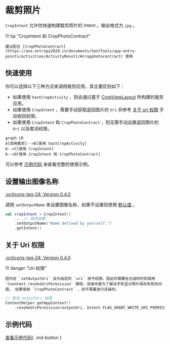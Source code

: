 # 裁剪照片

`CropIntent` 允许你快速构建裁剪照片的 Intent 。输出格式为 `jpg` 。

!!! tip "CropIntent 和 CropPhotoContract"

    建议配合 [CropPhotoContract](https://ave.entropy2020.cn/documents/VastTools/app-entry-points/activities/ActivityResult/#cropphotocontract) 使用

## 快速使用

你可以选择以下三种方式来调用裁剪应用，其主要区别如下：

- 如果使用 `VastCropActivity` ，则会通过基于 [CropViewLayout](https://ave.entropy2020.cn/documents/VastTools/core-topics/ui/cropview/crop-view/) 所构建的裁剪应用。
- 如果使用 `CropIntent` ，需要手动获取返回图片的 `Uri` 并参考 [关于 uri 权限](#uri) 手动收回权限。
- 如果使用 `CropIntent` 和 `CropPhotoContract` ，则无需手动设置返回图片的 `Uri` 以及取消权限。

```mermaid
graph LR
A[调用裁剪]-->B[使用 VastCropActivity]
A-->C[使用 CropIntent]
A-->D[使用 CropIntent 和 CropPhotoContract]
```

可以参考 [示例代码](#_4) 来查看完整的使用示例。

## 设置输出图像名称

[:octicons-tag-24: Version 0.4.0](https://ave.entropy2020.cn/version/VastTools/#040)

调用 `setOutputName` 来设置图像名称，如果不设置则使用 [默认值](https://doc.ave.entropy2020.cn/VastTools/com.ave.vastgui.tools.manager.mediafilemgr/-media-file-mgr/get-default-file-name.html) 。

```kotlin
val cropIntent = CropIntent()
    ... // 其他设置
    .setOutputName("Name defined by yourself.")
    .getIntent()
```

## 关于 Uri 权限

[:octicons-tag-24: Version 0.4.0](https://ave.entropy2020.cn/version/VastTools/#040)

!!! danger "Uri 权限"

    因为在 `setOutputUri` 会为指定的 `uri` 授予权限，因此你需要在合适的时刻调用 `Coontext.revokeUriPermission` 移除。该操作是为了解决手机显示照片保存失败的问题。 如果使用 `CropPhotoContract` ，则不需要进行该操作。

```kotlin
// 取消 outputUri 权限 
ContextHelper.getAppContext()
    .revokeUriPermission(outputUri, Intent.FLAG_GRANT_WRITE_URI_PERMISSION or Intent.FLAG_GRANT_READ_URI_PERMISSION)
```

## 示例代码

[查看示例代码](https://github.com/SakurajimaMaii/Android-Vast-Extension/blob/develop/app/src/main/kotlin/com/ave/vastgui/app/activity/view/CropImageActivity.kt){ .md-button }
